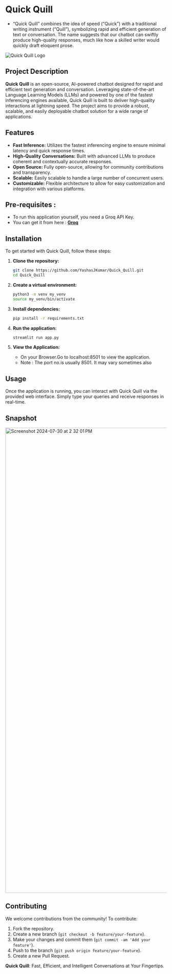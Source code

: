 
# Quick Quill

- “Quick Quill” combines the idea of speed (“Quick”) with a traditional writing instrument (“Quill”), symbolizing rapid and efficient generation of text or conversation. The name suggests that our chatbot can swiftly produce high-quality responses, much like how a skilled writer would quickly draft eloquent prose.

![Quick Quill Logo](https://d15shllkswkct0.cloudfront.net/wp-content/blogs.dir/1/files/2024/03/Groq.png)

## Project Description

**Quick Quill** is an open-source, AI-powered chatbot designed for rapid and efficient text generation and conversation. Leveraging state-of-the-art Language Learning Models (LLMs) and powered by one of the fastest inferencing engines available, Quick Quill is built to deliver high-quality interactions at lightning speed. The project aims to provide a robust, scalable, and easily deployable chatbot solution for a wide range of applications.

## Features

- **Fast Inference:** Utilizes the fastest inferencing engine to ensure minimal latency and quick response times.
- **High-Quality Conversations:** Built with advanced LLMs to produce coherent and contextually accurate responses.
- **Open Source:** Fully open-source, allowing for community contributions and transparency.
- **Scalable:** Easily scalable to handle a large number of concurrent users.
- **Customizable:** Flexible architecture to allow for easy customization and integration with various platforms.

## Pre-requisites : 

- To run this application yourself, you need a Groq API Key.
- You can get it from here : **[Groq](https://console.groq.com/keys)**

## Installation

To get started with Quick Quill, follow these steps:

1. **Clone the repository:**
   ```bash
   git clone https://github.com/YashasJKumar/Quick_Quill.git
   cd Quick_Quill
   ```
2. **Create a virtual environment:**
   ```bash
   python3 -m venv my_venv
   source my_venv/bin/activate
   ```
   
3. **Install dependencies:**
   ```bash
   pip install -r requirements.txt
   ```

4. **Run the application:**
   ```bash
   streamlit run app.py
   ```

5. **View the Application:**

   - On your Browser.Go to localhost:8501 to view the application.
   - Note : The port no.is usually 8501. It may vary sometimes also

## Usage

Once the application is running, you can interact with Quick Quill via the provided web interface. Simply type your queries and receive responses in real-time.

## Snapshot

<img width="1451" alt="Screenshot 2024-07-30 at 2 32 01 PM" src="https://github.com/user-attachments/assets/1301c5ad-ce2a-448d-827a-956d601e7922">

## Contributing

We welcome contributions from the community! To contribute:

1. Fork the repository.
2. Create a new branch (`git checkout -b feature/your-feature`).
3. Make your changes and commit them (`git commit -am 'Add your feature'`).
4. Push to the branch (`git push origin feature/your-feature`).
5. Create a new Pull Request.


**Quick Quill**: Fast, Efficient, and Intelligent Conversations at Your Fingertips.

